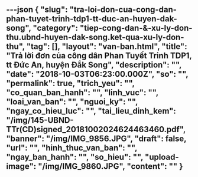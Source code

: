 ---json
{
    "slug": "tra-loi-don-cua-cong-dan-phan-tuyet-trinh-tdp1-tt-duc-an-huyen-dak-song",
    "category": "tiep-cong-dan-&-xu-ly-don-thu.ubnd-huyen-dak-song.ket-qua-xu-ly-don-thu",
    "tag": [],
    "layout": "van-ban.html",
    "title": "Trả lời đơn của công dân Phan Tuyết Trinh TDP1, tt Đức An, huyện Đắk Song",
    "description": "",
    "date": "2018-10-03T06:23:00.000Z",
    "so": "",
    "permalink": true,
    "trich_yeu": "",
    "co_quan_ban_hanh": "",
    "linh_vuc": "",
    "loai_van_ban": "",
    "nguoi_ky": "",
    "ngay_co_hieu_luc": "",
    "tai_lieu_dinh_kem": "/img/145-UBND-TTr(CD)signed_20181002024624463460.pdf",
    "banner": "/img/IMG_9856.JPG",
    "draft": false,
    "url": "",
    "hinh_thuc_van_ban": "",
    "ngay_ban_hanh": "",
    "so_hieu": "",
    "upload-image": "/img/IMG_9860.JPG",
    "__content__": ""
}
---
<p><img alt="" src="/img/IMG_9856.JPG" /></p>

<p><img alt="" src="/img/IMG_9857.JPG" /></p>

<p><img alt="" src="/img/IMG_9858.JPG" /></p>

<p><img alt="" src="/img/IMG_9859.JPG" /></p>

<p><img alt="" src="/img/IMG_9860.JPG" /></p>

<p>&nbsp;</p>
